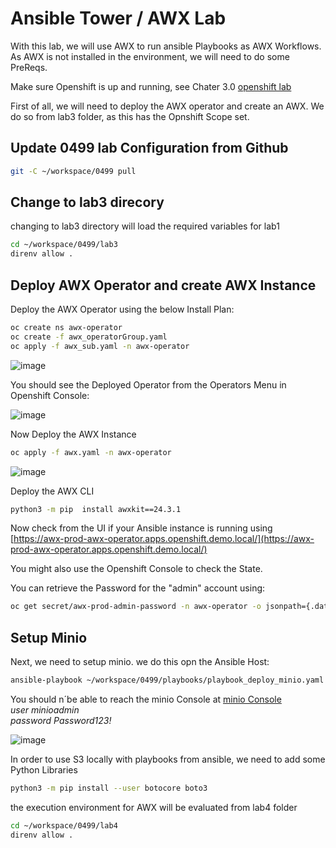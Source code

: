 # Ansible Tower / AWX Lab
With this lab, we will use AWX to run ansible Playbooks as AWX Workflows.  
As AWX is not installed in the environment, we will need to do some PreReqs.  

Make sure Openshift is up and running, see Chater 3.0 [openshift lab](./03.0_prepare_openshift_lab.md)  

First of all, we will need to deploy the AWX operator and create an AWX. 
We do so from lab3 folder, as this has the Opnshift Scope set.  

## Update 0499 lab Configuration from Github

```bash
git -C ~/workspace/0499 pull
```
## Change to lab3 direcory
changing to lab3 directory will load the required variables for lab1

```bash
cd ~/workspace/0499/lab3
direnv allow .
```
## Deploy AWX Operator and create AWX Instance
Deploy the AWX Operator using the below Install Plan:

```bash
oc create ns awx-operator
oc create -f awx_operatorGroup.yaml
oc apply -f awx_sub.yaml -n awx-operator
```

![image](https://github.com/user-attachments/assets/e33c15dc-1fd8-459e-b44f-e79a0fefba0a)

You should see the Deployed Operator from the Operators Menu in Openshift Console:  

![image](https://github.com/user-attachments/assets/b44031e8-1cf4-42ba-9127-d8905b39304d)

Now Deploy the AWX Instance

```bash
oc apply -f awx.yaml -n awx-operator
```

![image](https://github.com/user-attachments/assets/a7a00b41-db92-4ef4-b4d2-632f7fa5b42f)


Deploy the AWX CLI

```bash
python3 -m pip  install awxkit==24.3.1
```

Now check from the UI if your Ansible instance is running using [https://awx-prod-awx-operator.apps.openshift.demo.local/](https://awx-prod-awx-operator.apps.openshift.demo.local/)

You might also use the Openshift Console to check the State.

You can retrieve the Password for the "admin" account using:

```bash
oc get secret/awx-prod-admin-password -n awx-operator -o jsonpath={.data.password} | base64 -d
```


## Setup Minio

Next, we need to setup minio. we do this opn the Ansible Host:

```bash
ansible-playbook ~/workspace/0499/playbooks/playbook_deploy_minio.yaml
```

You should n´be able to reach the minio Console at [minio Console](http://ansible.demo.local:9090)  
*user minioadmin*  
*password Password123!* 

![image](https://github.com/user-attachments/assets/2ffb4a31-35cf-46c6-9e2d-9b697541879a)



In order to use S3 locally with playbooks from ansible, we need to add some Python Libraries

```bash
python3 -m pip install --user botocore boto3
```

the execution environment for AWX will be evaluated from lab4 folder

```bash
cd ~/workspace/0499/lab4
direnv allow .
```



